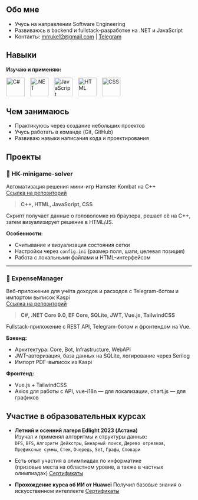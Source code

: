<link rel="stylesheet" type='text/css' href="https://cdn.jsdelivr.net/gh/devicons/devicon@latest/devicon.min.css" />

## Обо мне

- Учусь на направлении Software Engineering
- Развиваюсь в backend и fullstack-разработкe на .NET и JavaScript
- Контакты: [mrruke12@gmail.com](mailto:mrruke12@gmail.com) | [Telegram](https://t.me/mrruke12)

## Навыки

**Изучаю и применяю:**
<div style="display: flex; flex-wrap: wrap; gap: 15px; margin-top: 10px;">
  <img src="https://cdn.jsdelivr.net/gh/devicons/devicon@latest/icons/csharp/csharp-original.svg" width="50" title="C#" />
  <img src="https://cdn.jsdelivr.net/gh/devicons/devicon@latest/icons/dot-net/dot-net-plain-wordmark.svg" width="50" title=".NET" />
  <img src="https://cdn.jsdelivr.net/gh/devicons/devicon@latest/icons/javascript/javascript-original.svg" width="50" title="JavaScript" />
  <img src="https://cdn.jsdelivr.net/gh/devicons/devicon@latest/icons/html5/html5-original.svg" width="50" title="HTML" />
  <img src="https://cdn.jsdelivr.net/gh/devicons/devicon@latest/icons/css3/css3-original.svg" width="50" title="CSS" />
</div>

## Чем занимаюсь

- Практикуюсь через создание небольших проектов
- Учусь работать в команде (Git, GitHub)
- Развиваю навыки написания кода и проектирования

## Проекты

### 🚀 HK-minigame-solver  
Автоматизация решения мини-игр Hamster Kombat на C++  
[Ссылка на репозиторий](https://github.com/mrruke12/HK-minigame-solver)

> **C++, HTML, JavaScript, CSS**

Скрипт получает данные о головоломке из браузера, решает её на C++, затем визуализирует решение в HTML/JS.

**Особенности:**
- Считывание и визуализация состояния сетки
- Настройки через `config.ini` (размер поля, шаги, целевая позиция)
- Работа с локальными файлами и HTML-интерфейсом

---

### 💼 ExpenseManager  
Веб-приложение для учёта доходов и расходов с Telegram-ботом и импортом выписок Kaspi  
[Ссылка на репозиторий](https://github.com/mrruke12/ExpenseManager)

> **C#, .NET Core 9.0, EF Core, SQLite, JWT, Vue.js, TailwindCSS**

Fullstack-приложение с REST API, Telegram-ботом и фронтендом на Vue.

**Бэкенд:**
- Архитектура: Core, Bot, Infrastructure, WebAPI
- JWT-авторизация, база данных на SQLite, логирование через Serilog
- Импорт PDF-выписок из Kaspi

**Фронтенд:**
- Vue.js + TailwindCSS
- Axios для работы с API, vue-i18n — для локализации, chart.js — для графиков

## Участие в образовательных курсах
- **Летний и осенний лагеря Edlight 2023 (Астана)**  
  Изучал и применял алгоритмы и структуры данных:  
  `DFS`, `BFS`, `Алгоритм Дейкстры`, `Бинарный поиск`, `Дерево отрезков`, `Префиксные суммы`, `Стек`, `Очередь`, `Set`, `Графы`, `Словари`

- Есть опыт участия в олимпиадах по информатике  
  (призовые места на областном уровне, а также в частных олимпиадах)
[Сертификаты](./Certificates/)

- **Прохождение курса об ИИ от Huawei**
  Получил базовые знания о искусственном интеллекте 
[Сертификаты](./Certificates/)

